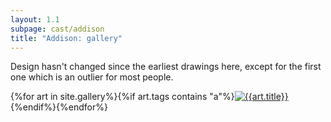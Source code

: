 ```yaml
---
layout: 1.1
subpage: cast/addison
title: "Addison: gallery"
---
```

Design hasn't changed since the earliest drawings here, except for the first one which is an outlier for most people.

<section id="gallery" class="artwall">{%for art in site.gallery%}{%if art.tags contains "a"%}<a href="{%include url.html%}{{art.permalink}}"><img src="{%include url.html%}/assets/img/gallery/{{art.img}}-tn.png" alt="{{art.title}}"/></a>{%endif%}{%endfor%}</section>